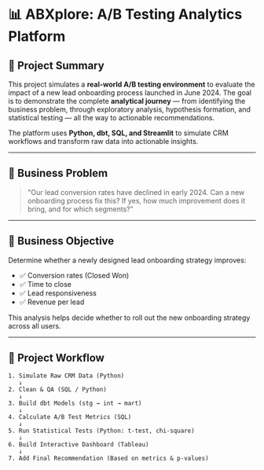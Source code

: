 # 📊 ABXplore: A/B Testing Analytics Platform

## 🧠 Project Summary
This project simulates a **real-world A/B testing environment** to evaluate the impact of a new lead onboarding process launched in June 2024. The goal is to demonstrate the complete **analytical journey** — from identifying the business problem, through exploratory analysis, hypothesis formation, and statistical testing — all the way to actionable recommendations.

The platform uses **Python, dbt, SQL, and Streamlit** to simulate CRM workflows and transform raw data into actionable insights.

---

## 📌 Business Problem
> "Our lead conversion rates have declined in early 2024. Can a new onboarding process fix this? If yes, how much improvement does it bring, and for which segments?"

---

## 🎯 Business Objective

Determine whether a newly designed lead onboarding strategy improves:

- ✅ Conversion rates (Closed Won)
- ✅ Time to close
- ✅ Lead responsiveness
- ✅ Revenue per lead

This analysis helps decide whether to roll out the new onboarding strategy across all users.

---

## 🧩 Project Workflow

```
1. Simulate Raw CRM Data (Python)
   ↓
2. Clean & QA (SQL / Python)
   ↓
3. Build dbt Models (stg → int → mart)
   ↓
4. Calculate A/B Test Metrics (SQL)
   ↓
5. Run Statistical Tests (Python: t-test, chi-square)
   ↓
6. Build Interactive Dashboard (Tableau)
   ↓
7. Add Final Recommendation (Based on metrics & p-values)
```
